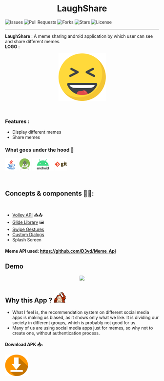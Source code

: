 <h1 align="center">LaughShare</h1>
<p>
  
![Issues](https://img.shields.io/github/issues/Tejas-Ladhani/LaughShare)
![Pull Requests](https://img.shields.io/github/issues-pr/Tejas-Ladhani/LaughShare?)
![Forks](https://img.shields.io/github/forks/Tejas-Ladhani/LaughShare)
![Stars](https://img.shields.io/github/stars/Tejas-Ladhani/LaughShare)
![License](https://img.shields.io/github/license/Tejas-Ladhani/LaughShare)
</p>
<hr>

**LaughShare** : A meme sharing android application by which user can see and share different memes.
<br/>
**LOGO** :
<p align="center"><img src="app/src/main/res/drawable/laughing.png" width=155px height=155px></p>
<br/>
<h3> Features :</h3>
<ul>
<li>Display different memes</li>
<li>Share memes</li>
</ul>

<h3> What goes under the hood 🧐</h3>
<p>

<img height="40" src="https://github.com/Tejas-Ladhani/README_IMGS/blob/main/java_icon.png">
<img height="40" src="https://github.com/Tejas-Ladhani/README_IMGS/blob/main/androidStudio.png">
<img height="40" src="https://github.com/Tejas-Ladhani/README_IMGS/blob/main//android_.jfif">
<img height="40" src="https://raw.githubusercontent.com/github/explore/80688e429a7d4ef2fca1e82350fe8e3517d3494d/topics/git/git.png">
</p>
<br/>

## Concepts & components 🧱🧱:
<br>

* <a href="https://developer.android.com/training/volley">Volley API</a> 📥📤
* <a href="https://github.com/bumptech/glide">Glide Library</a> 🖼
* <a href="https://github.com/Tejas-Ladhani/LaughShare/blob/FInalMaster/Gesture_Listener.MD">Swipe Gestures</a>  
* <a href="https://github.com/Tejas-Ladhani/LaughShare/blob/FInalMaster/Custom_Dialogs.MD">Custom Dialogs</a>
* Splash Screen

#### Meme API used: https://github.com/D3vd/Meme_Api

## Demo 
<p align="center"><img height="410" src="https://github.com/Tejas-Ladhani/README_IMGS/blob/main/LaughShareGIF.gif"></p>

## Why this App ? <img height="40" src="https://github.com/Tejas-Ladhani/README_IMGS/blob/main/confusedGIF.gif">   
<p>
  <ul>
    <li>What I feel is, the recommendation system on different social media apps is making us biased, as it shows only what we like. It is dividing our society in different groups, which is probably not good for us.</li>
    <li>Many of us are using social media apps just for memes, so why not to create one, without authentication process. </li>
  </ul>
</p>

#### Download APK 📥:
<a href="https://bit.ly/354cvmK"> <img height="70" width="75" src="https://github.com/Tejas-Ladhani/README_IMGS/blob/main/downloadICON.png" />
</a> 
